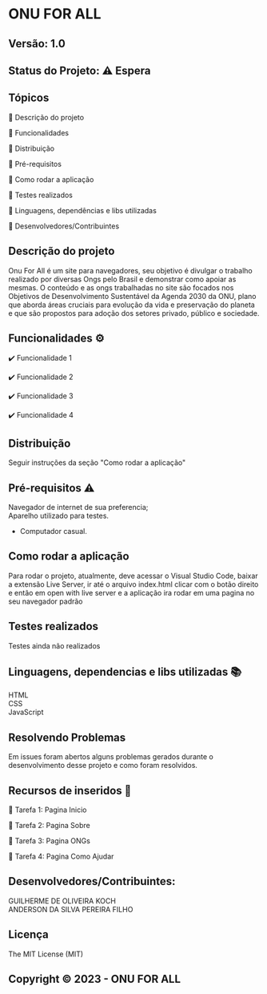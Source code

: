 # ONU FOR ALL
## Versão: 1.0 
## Status do Projeto: ⚠️ Espera 


## Tópicos
🔹 Descrição do projeto

🔹 Funcionalidades

🔹 Distribuição

🔹 Pré-requisitos

🔹 Como rodar a aplicação

🔹 Testes realizados

🔹 Linguagens, dependências e libs utilizadas

🔹 Desenvolvedores/Contribuintes


## Descrição do projeto
Onu For All é um site para navegadores, seu objetivo é divulgar o trabalho realizado por diversas Ongs pelo Brasil e demonstrar como apoiar as mesmas. O conteúdo e as ongs trabalhadas no site são focados nos Objetivos de Desenvolvimento Sustentável da Agenda 2030 da ONU, plano que aborda áreas cruciais para evolução da vida e preservação do planeta e que são propostos para adoção dos setores privado, público e sociedade.
</div>

## Funcionalidades ⚙️
✔️ Funcionalidade 1

✔️ Funcionalidade 2

✔️ Funcionalidade 3

✔️ Funcionalidade 4

## Distribuição
Seguir instruções da seção "Como rodar a aplicação" 

## Pré-requisitos ⚠️    
Navegador de internet de sua preferencia;  
Aparelho utilizado para testes.
- Computador casual.

## Como rodar a aplicação 
Para rodar o projeto, atualmente, deve acessar o Visual Studio Code, baixar a extensão Live Server, ir até o arquivo index.html clicar com o botão direito e então em open with live server e a aplicação ira rodar em uma pagina no seu navegador padrão

## Testes realizados
Testes ainda não realizados

## Linguagens, dependencias e libs utilizadas 📚
HTML<br>
CSS<br>
JavaScript<br>

## Resolvendo Problemas 
Em issues foram abertos alguns problemas gerados durante o desenvolvimento desse projeto e como foram resolvidos.

## Recursos de inseridos 🧰

📝 Tarefa 1: Pagina Inicio

📝 Tarefa 2: Pagina Sobre

📝 Tarefa 3: Pagina ONGs

📝 Tarefa 4: Pagina Como Ajudar

## Desenvolvedores/Contribuintes:
GUILHERME DE OLIVEIRA KOCH<br>
ANDERSON DA SILVA PEREIRA FILHO

## Licença
The MIT License (MIT)

## Copyright ©️ 2023 - ONU FOR ALL
